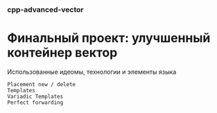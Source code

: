 ### cpp-advanced-vector

# Финальный проект: улучшенный контейнер вектор

Использованные идеомы, технологии и элементы языка
```
Placement new / delete
Templates
Variadic Templates
Perfect forwarding
```
